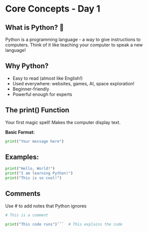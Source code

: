 # Core Concepts - Day 1

## What is Python? 🐍
Python is a programming language - a way to give instructions to computers. Think of it like teaching your computer to speak a new language!

## Why Python?
- Easy to read (almost like English!)
- Used everywhere: websites, games, AI, space exploration!
- Beginner-friendly
- Powerful enough for experts

## The print() Function
Your first magic spell! Makes the computer display text.

**Basic Format:**
```python
print("Your message here")
```

## Examples:
```python
print("Hello, World!")
print("I am learning Python!")
print("This is so cool!")
```

## Comments
Use # to add notes that Python ignores

```python
# This is a comment
```



```python
print("This code runs")```  # This explains the code
```
